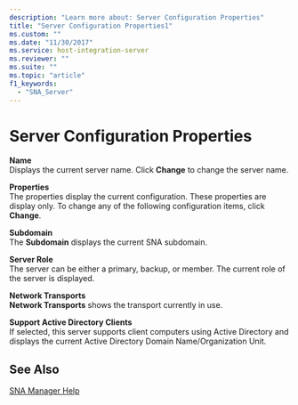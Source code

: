 ```yaml
---
description: "Learn more about: Server Configuration Properties"
title: "Server Configuration Properties1"
ms.custom: ""
ms.date: "11/30/2017"
ms.service: host-integration-server
ms.reviewer: ""
ms.suite: ""
ms.topic: "article"
f1_keywords: 
  - "SNA_Server"
---
```

# Server Configuration Properties
**Name**  
 Displays the current server name. Click **Change** to change the server name.  
  
 **Properties**  
 The properties display the current configuration. These properties are display only. To change any of the following configuration items, click **Change**.  
  
 **Subdomain**  
 The **Subdomain** displays the current SNA subdomain.  
  
 **Server Role**  
 The server can be either a primary, backup, or member. The current role of the server is displayed.  
  
 **Network Transports**  
 **Network Transports** shows the transport currently in use.  
  
 **Support Active Directory Clients**  
 If selected, this server supports client computers using Active Directory and displays the current Active Directory Domain Name/Organization Unit.  
  
## See Also  
 [SNA Manager Help](../core/sna-manager-help1.md)
